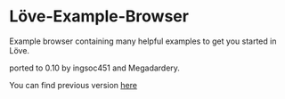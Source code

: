 # Löve-Example-Browser

Example browser containing many helpful examples to get you started in Löve.

ported to 0.10 by ingsoc451 and Megadardery.

You can find previous version [here](https://love2d.org/wiki/examples.love)
